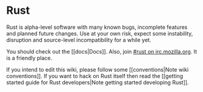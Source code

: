 # Rust

Rust is alpha-level software with many known bugs, incomplete features and planned future changes. Use at your own risk, expect some instability, disruption and source-level incompatibility for a while yet.

You should check out the [[docs|Docs]]. Also, join [#rust on irc.mozilla.org][pound-rust]. It is a friendly place.

If you intend to edit this wiki, please follow some [[conventions|Note wiki conventions]]. If you want to hack on Rust itself then read the [[getting started guide for Rust developers|Note getting started developing Rust]].

[pound-rust]: http://chat.mibbit.com/?server=irc.mozilla.org&channel=%23rust
